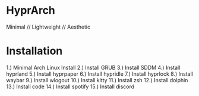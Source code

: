 # HyprArch
Minimal // Lightweight // Aesthetic

# Installation
1.) Minimal Arch Linux Install
2.) Install GRUB
3.) Install SDDM
4.) Install hyprland
5.) Install hyprpaper
6.) Install hypridle
7.) Install hyprlock
8.) Install waybar
9.) Install wlogout
10.) Install kitty
11.) Install zsh
12.) Install dolphin
13.) Install code
14.) Install spotify
15.) Install discord
